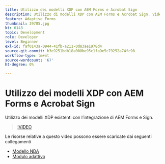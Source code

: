 ```yaml
---
title: Utilizzo dei modelli XDP con AEM Forms e Acrobat Sign
description: Utilizzo di modelli XDP con AEM Forms e Acrobat Sign. Video che illustra come sfruttare i modelli XDP esistenti con l’integrazione di AEM Forms e Sign.
feature: Adaptive Forms
thumbnail: 39705.jpg
kt: 6143
topic: Development
role: Developer
level: Beginner
exl-id: faf0143a-0944-41fb-a211-0d83ae1978d4
source-git-commit: b3e9251bdb18a008be95c1fa9e5c79252a74fc98
workflow-type: tm+mt
source-wordcount: '67'
ht-degree: 0%

---
```


# Utilizzo dei modelli XDP con AEM Forms e Acrobat Sign

Utilizzo dei modelli XDP esistenti con l’integrazione di AEM Forms e Sign.

>[!VIDEO](https://video.tv.adobe.com/v/39705?quality=12&learn=on)

Le risorse relative a questo video possono essere scaricate dai seguenti collegamenti

* [Modello NDA](assets/nda-agreement-xdp-template.zip)
* [Modulo adattivo](assets/nda-agreement-af-with-xdp-template.zip)

